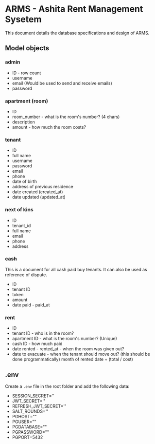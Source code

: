 # ARMS - Ashita Rent Management Sysetem

This document details the database specifications and design of ARMS.

## Model objects

### admin

- ID - row count
- username
- email (Would be used to send and receive emails)
- password

### apartment (room)

- ID
- room_number - what is the room's number? (4 chars)
- description
- amount - how much the room costs?

### tenant

- ID
- full name
- username
- password
- email
- phone
- date of birth
- address of previous residence
- date created (created_at)
- date updated (updated_at)

### next of kins

- ID
- tenant_id
- full name
- email
- phone
- address

### cash

This is a document for all cash paid buy tenants. It can also be used as reference of dispute.

- ID
- tenant ID
- token
- amount
- date paid - paid_at

### rent

- ID
- tenant ID - who is in the room?
- apartment ID - what is the room's number? (Unique)
- cash ID - how much paid
- date rented - rented_at - when the room was given out?
- date to evacuate - when the tenant should move out? (this should be done programmatically) month of rented date + (total / cost)

## .env

Create a `.env` file in the root folder and add the following data:

- SESSION_SECRET=''
- JWT_SECRET=''
- REFRESH_JWT_SECRET=''
- SALT_ROUNDS=''
- PGHOST=""
- PGUSER=""
- PGDATABASE=""
- PGPASSWORD=""
- PGPORT=5432
